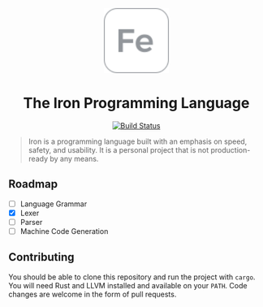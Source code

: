 <p align="center"><img src="./assets/fe.svg" height="128px" width="128px" /></p>
<h1 align="center">The Iron Programming Language</h1>

<p align="center">
  <a href="https://travis-ci.org/ironlang/iron" target="_blank">
    <img src="https://travis-ci.org/ironlang/iron.svg?branch=master" alt="Build Status" />
  </a>
</p>

> Iron is a programming language built with an emphasis on speed, safety, and usability. It is a personal project that is not production-ready by any means.

## Roadmap

- [ ] Language Grammar
- [x] Lexer
- [ ] Parser
- [ ] Machine Code Generation

## Contributing

You should be able to clone this repository and run the project with `cargo`. You will need Rust and LLVM installed and available on your `PATH`. Code changes are welcome in the form of pull requests.
